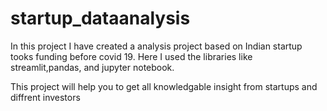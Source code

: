 ﻿# startup_dataanalysis

In this project I have created a analysis project based on Indian startup tooks funding before covid 19.
Here I used the libraries like streamlit,pandas, and jupyter notebook.

This project will help you to get all knowledgable insight from startups and diffrent investors
